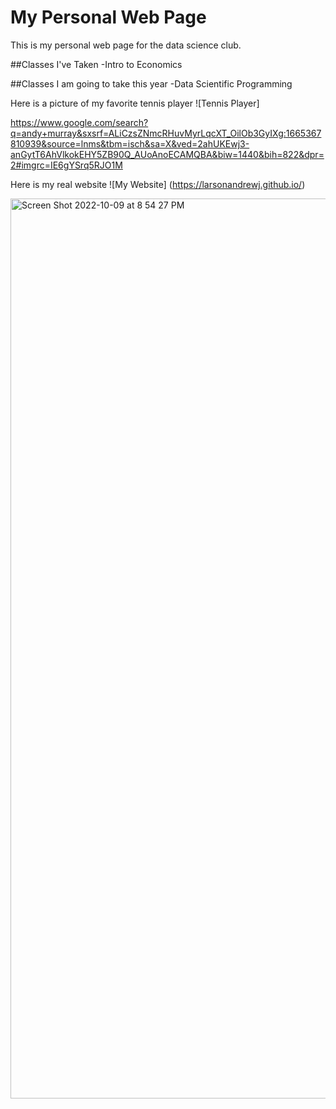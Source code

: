 # My Personal Web Page

This is my personal web page for the data science club.


##Classes I've Taken
-Intro to Economics

##Classes I am going to take this year
-Data Scientific Programming


Here is a picture of my favorite tennis player
![Tennis Player]

<https://www.google.com/search?q=andy+murray&sxsrf=ALiCzsZNmcRHuvMyrLqcXT_OilOb3GyIXg:1665367810939&source=lnms&tbm=isch&sa=X&ved=2ahUKEwj3-anGytT6AhVlkokEHY5ZB90Q_AUoAnoECAMQBA&biw=1440&bih=822&dpr=2#imgrc=IE6gYSrq5RJO1M>

Here is my real website
![My Website]
(https://larsonandrewj.github.io/)


<img width="1440" alt="Screen Shot 2022-10-09 at 8 54 27 PM" src="https://user-images.githubusercontent.com/113050384/194790073-5527a83d-c6ae-4f09-8ab5-4f1be1fe04de.png">
